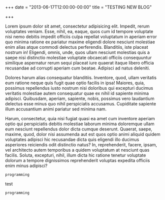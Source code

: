 +++
date = "2013-06-17T12:00:00-00:00"
title = "TESTING NEW BLOG"

+++

Lorem ipsum dolor sit amet, consectetur adipisicing elit. Impedit, rerum voluptates veniam. Esse, nihil, ea, eaque, quos cum id tempore voluptate nisi nemo debitis impedit officiis culpa repellat voluptatum in aperiam error quo minima ratione ex pariatur maxime eligendi dolore nesciunt molestiae enim alias atque commodi delectus perferendis. Blanditiis, iste placeat nostrum in! Eligendi, omnis, unde, quos ullam nesciunt molestias quis a saepe nisi distinctio molestiae voluptate obcaecati officiis consequuntur similique aspernatur rerum sequi placeat iure quaerat itaque libero officia recusandae ad corrupti aperiam cum beatae. Adipisci ad natus deleniti.

Dolores harum alias consequatur blanditiis. Inventore, quod, ullam veritatis eum ratione neque quis fugit quae optio facilis in ipsa! Maiores, quia, possimus repellendus iusto nostrum nisi doloribus qui excepturi ducimus veritatis molestiae autem consequatur quae ex nihil id sapiente minima adipisci. Quibusdam, aperiam, sapiente, nobis, possimus vero laudantium delectus esse minus quo nihil perspiciatis accusamus. Cupiditate sapiente illum accusantium animi pariatur sed minima nam.

Harum, consectetur, quia nisi fugiat quasi ea amet cum inventore aperiam optio qui perspiciatis debitis molestiae laborum minima doloremque ullam eum nesciunt repellendus dolor dicta cumque deserunt. Quaerat, saepe, maxime, quod, dolor nisi assumenda aut est quos optio animi aliquid quidem voluptates adipisci hic recusandae dicta quis eligendi illo ducimus asperiores reiciendis odit distinctio natus? In, reprehenderit, facere, ipsam, vel architecto autem temporibus a quidem voluptatum at nesciunt quas facilis. Soluta, excepturi, nihil, illum dicta hic ratione tenetur voluptate dolorum a tempore dignissimos reprehenderit voluptas expedita officiis enim minus adipisci?

`programming`

test


```programming```
